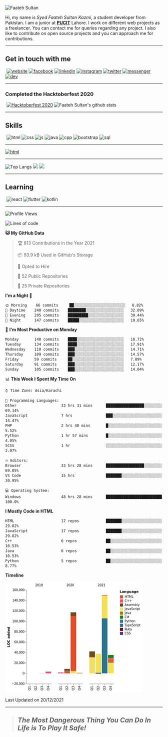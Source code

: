 ![Faateh Sultan](https://github.com/faatehsultan/faatehsultan/blob/master/assets/header.png)

Hi, my name is *Syed Faateh Sultan Kazmi*, a student developer from Pakistan. I am a junior at [**PUCIT**](http://pucit.edu.pk) Lahore. I work on different web projects as a freelancer. You can contact me for queries regarding any project. I also like to contribute on open source projects and you can approach me for contributions. 

----

## Get in touch with me

​	 	       	 [![website](https://github.com/faatehsultan/faatehsultan/blob/master/assets/www.png)](http://faatehsultan.github.io)       [![facebook](https://github.com/faatehsultan/faatehsultan/blob/master/assets/facebook.png)](http://facebook.com/faatehsultan.kazmi)       [![linkedin](https://github.com/faatehsultan/faatehsultan/blob/master/assets/linkedin.png)](https://www.linkedin.com/in/faatehsultankazmi)       [![instagram](https://github.com/faatehsultan/faatehsultan/blob/master/assets/instagram.png)](https://instagram.com/faateh.sultan)       [![twitter](https://github.com/faatehsultan/faatehsultan/blob/master/assets/twitter.png)](https://twitter.com/faatehsultan)       [![messenger](https://github.com/faatehsultan/faatehsultan/blob/master/assets/messenger.png)](https://m.me/faatehsultankazmi)       [![dev](https://github.com/faatehsultan/faatehsultan/blob/master/assets/dev.png)](https://dev.to/faatehsultan) 

----

### Completed the Hacktoberfest 2020 

​        [![Hacktoberfest 2020](https://res.cloudinary.com/practicaldev/image/fetch/s--ajGtUgSU--/c_limit,f_auto,fl_progressive,q_80,w_180/https://dev-to-uploads.s3.amazonaws.com/uploads/badge/badge_image/80/hacktoberfest2020-badge_2.png)](https://dev.to/faatehsultan)                              ![Faateh Sultan's github stats](https://github-readme-stats.vercel.app/api?username=faatehsultan&count_private=true&show_icons=true&theme=synthwave&hide_border=true&include_all_commits=true)

----

## Skills

​	 ![html](https://github.com/faatehsultan/faatehsultan/blob/master/assets/html.png)       ![css](https://github.com/faatehsultan/faatehsultan/blob/master/assets/css.png)        ![js](https://github.com/faatehsultan/faatehsultan/blob/master/assets/js.png)       ![java](https://github.com/faatehsultan/faatehsultan/blob/master/assets/java.png)        ![cpp](https://github.com/faatehsultan/faatehsultan/blob/master/assets/cpp.png)         ![bootstrap](https://github.com/faatehsultan/faatehsultan/blob/master/assets/bootstrap.png)        ![sql](https://github.com/faatehsultan/faatehsultan/blob/master/assets/sql.png)

---

[![html](https://github.com/faatehsultan/faatehsultan/blob/master/assets/find-resume.png)](https://drive.google.com/file/d/1krx2GbUUHwOY3zBUvTZnnAlAnk9YFqlL/view?usp=sharing)

---

![Top Langs](https://github-readme-stats.vercel.app/api/top-langs/?username=faatehsultan&layout=compact&langs_count=10) <img src="https://media.giphy.com/media/mz1kJeDVueKC4/giphy.gif" width="160px"> <img src="https://media.giphy.com/media/VTtANKl0beDFQRLDTh/giphy.gif" width="160px">

---

## Learning

​      ![react](https://github.com/faatehsultan/faatehsultan/blob/master/assets/react.png)        ![flutter](https://github.com/faatehsultan/faatehsultan/blob/master/assets/flutter.png)         ![kotlin](https://github.com/faatehsultan/faatehsultan/blob/master/assets/kotlin.png)                              

---

<!--START_SECTION:waka-->
![Profile Views](http://img.shields.io/badge/Profile%20Views-8-blue)

![Lines of code](https://img.shields.io/badge/From%20Hello%20World%20I%27ve%20Written-395%20Thousand%20lines%20of%20code-blue)

**🐱 My GitHub Data** 

> 🏆 813 Contributions in the Year 2021
 > 
> 📦 93.9 kB Used in GitHub's Storage 
 > 
> 💼 Opted to Hire
 > 
> 📜 52 Public Repositories 
 > 
> 🔑 25 Private Repositories  
 > 
**I'm a Night 🦉** 

```text
🌞 Morning    66 commits     ██░░░░░░░░░░░░░░░░░░░░░░░   8.82% 
🌆 Daytime    240 commits    ████████░░░░░░░░░░░░░░░░░   32.09% 
🌃 Evening    295 commits    █████████░░░░░░░░░░░░░░░░   39.44% 
🌙 Night      147 commits    █████░░░░░░░░░░░░░░░░░░░░   19.65%

```
📅 **I'm Most Productive on Monday** 

```text
Monday       140 commits    ████░░░░░░░░░░░░░░░░░░░░░   18.72% 
Tuesday      134 commits    ████░░░░░░░░░░░░░░░░░░░░░   17.91% 
Wednesday    110 commits    ███░░░░░░░░░░░░░░░░░░░░░░   14.71% 
Thursday     109 commits    ███░░░░░░░░░░░░░░░░░░░░░░   14.57% 
Friday       59 commits     ██░░░░░░░░░░░░░░░░░░░░░░░   7.89% 
Saturday     91 commits     ███░░░░░░░░░░░░░░░░░░░░░░   12.17% 
Sunday       105 commits    ███░░░░░░░░░░░░░░░░░░░░░░   14.04%

```


📊 **This Week I Spent My Time On** 

```text
⌚︎ Time Zone: Asia/Karachi

💬 Programming Languages: 
Other                    33 hrs 31 mins      █████████████████░░░░░░░░   69.14% 
JavaScript               7 hrs               ███░░░░░░░░░░░░░░░░░░░░░░   14.47% 
PHP                      2 hrs 40 mins       █░░░░░░░░░░░░░░░░░░░░░░░░   5.52% 
Python                   1 hr 57 mins        █░░░░░░░░░░░░░░░░░░░░░░░░   4.05% 
SCSS                     1 hr                ░░░░░░░░░░░░░░░░░░░░░░░░░   2.07%

🔥 Editors: 
Browser                  33 hrs 28 mins      █████████████████░░░░░░░░   69.05% 
VS Code                  15 hrs              ███████░░░░░░░░░░░░░░░░░░   30.95%

💻 Operating System: 
Windows                  48 hrs 28 mins      █████████████████████████   100.0%

```

**I Mostly Code in HTML** 

```text
HTML                     17 repos            ███████░░░░░░░░░░░░░░░░░░   29.82% 
JavaScript               17 repos            ███████░░░░░░░░░░░░░░░░░░   29.82% 
C++                      6 repos             ██░░░░░░░░░░░░░░░░░░░░░░░   10.53% 
Java                     6 repos             ██░░░░░░░░░░░░░░░░░░░░░░░   10.53% 
Python                   5 repos             ██░░░░░░░░░░░░░░░░░░░░░░░   8.77%

```


**Timeline**

![Chart not found](https://raw.githubusercontent.com/faatehsultan/faatehsultan/master/charts/bar_graph.png) 


 Last Updated on 20/12/2021
<!--END_SECTION:waka-->

---

> ##                             ***The Most Dangerous Thing You Can Do In Life is To Play It Safe!***
